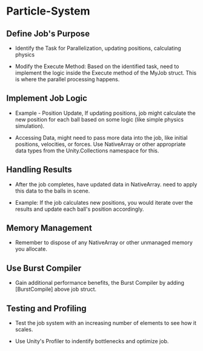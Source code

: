 # Particle-System
 
## Define Job's Purpose

- Identify the Task for Parallelization, updating positions, calculating physics

- Modify the Execute Method: Based on the identified task, need to implement the logic inside the Execute method of the MyJob struct. This is where the parallel processing happens.

## Implement Job Logic

- Example - Position Update, If updating positions, job might calculate the new position for each ball based on some logic (like simple physics simulation).

- Accessing Data, might need to pass more data into the job, like initial positions, velocities, or forces. Use NativeArray or other appropriate data types from the Unity.Collections namespace for this.

## Handling Results

- After the job completes, have updated data in NativeArray. need to apply this data to the balls in scene.

- Example: If the job calculates new positions, you would iterate over the results and update each ball's position accordingly.

## Memory Management

- Remember to dispose of any NativeArray or other unmanaged memory you allocate.

## Use Burst Compiler

- Gain additional performance benefits, the Burst Compiler by adding [BurstCompile] above job struct.

## Testing and Profiling

- Test the job system with an increasing number of elements to see how it scales.

- Use Unity's Profiler to indentify bottlenecks and optimize job.